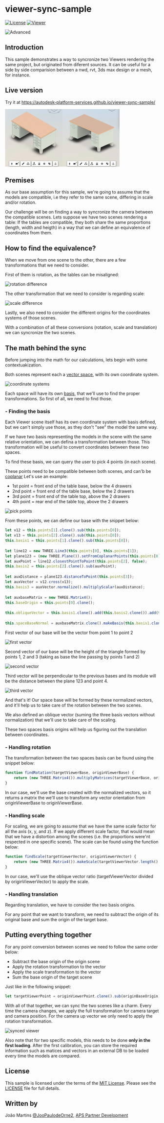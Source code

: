 # viewer-sync-sample

[![License](http://img.shields.io/:license-MIT-blue.svg)](http://opensource.org/licenses/MIT)
[![Viewer](https://img.shields.io/badge/oAuth2-v1-green.svg)](http://developer.autodesk.com/)

![Advanced](https://img.shields.io/badge/Level-Advanced-red.svg)

## Introduction
This sample demonstrates a way to syncronize two Viewers rendering the same project, but originated from diferent sources. It can be useful for a side by side comparision between a nwd, rvt, 3ds max design or a mesh, for instance.

## Live version

Try it at https://autodesk-platform-services.github.io/viewer-sync-sample/

![thumbnail](thumbnail.png)

## Premises
As our base assumption for this sample, we're going to assume that the models are compatible, i.e they refer to the same scene, differing in scale and/or rotation.

Our challenge will be on finding a way to syncronize the camera between the compatible scenes. Lets suppose we have two scenes rendering a table: If the tables are compatible, they both share the same proportions (length, width and heigth) in a way that we can define an equivalence of coordinates from them.

## How to find the equivalence?
When we move from one scene to the other, there are a few transformations that we need to consider.

First of them is rotation, as the tables can be misaligned:

![rotation difference](./assets/tables_rotation.gif)

The other transformation that we need to consider is regarding scale:

![scale difference](./assets/tables_scale.gif)

Lastly, we also need to consider the different origins for the coordinates systems of those scenes.

With a combination of all these conversions (rotation, scale and translation) we can syncronize the two scenes.

## The math behind the sync
Before jumping into the math for our calculations, lets begin with some contextuakization.

Both scenes represent each a [vector space](https://en.wikipedia.org/wiki/Vector_space), with its own coordinate system.

![coordinate systems](./assets/coordinate_systems.png)

Each space will have its own [basis](https://en.wikipedia.org/wiki/Basis_(linear_algebra)), that we'll use to find the proper transformations. So first of all, we need to find those.

### - Finding the basis
Each Viewer scene itself has its own coordinate system with basis defined, but we can't simply use those, as they don't "see" the model the same way.

If we have two basis representing the models in the scene with the same relative orientation, we can defina a transformation between those. This transformation will be useful to convert coordinates between these two spaces.

To find these basis, we can query the user to pick 4 points (in each scene).

These points need to be compatible between both scenes, and can'b be [coplanar](https://en.wikipedia.org/wiki/Coplanarity)
Let's use an example:

- 1st point = front end of the table base, below the 4 drawers
- 2nd point = front end of the table base, below the 2 drawers
- 3rd point = front end of the table top, above the 2 drawers
- 4th point = rear end of the table top, above the 2 drawers

![pick points](./assets/pick_points.gif)

From these points, we can define our base with the snippet below:

```js
let v12 = this.points[1].clone().sub(this.points[0]);
let v13 = this.points[2].clone().sub(this.points[0]);
this.basis1 = this.points[1].clone().sub(this.points[0]);

let line12 = new THREE.Line3(this.points[0], this.points[1]);
let plane123 = (new THREE.Plane()).setFromCoplanarPoints(this.points[0], this.points[1], this.points[2]);
let auxPoint = line12.closestPointToPoint(this.points[2], false);
this.basis2 = this.points[2].clone().sub(auxPoint);

let auxDistance = plane123.distanceToPoint(this.points[3]);
let auxVector = v12.cross(v13);
this.basis3 = auxVector.normalize().multiplyScalar(auxDistance);

let auxbaseMatrix = new THREE.Matrix4();
this.baseOrigin = this.points[0].clone();

this.obliqueVector = this.basis1.clone().add(this.basis2.clone()).add(this.basis3.clone());

this.spaceBaseNormal = auxbaseMatrix.clone().makeBasis(this.basis1.clone().normalize(), this.basis2.clone().normalize(), this.basis3.clone().normalize());
```

First vector of our base will be the vector from point 1 to point 2

![first vector](./assets/first_vector.png)

Second vector of our base will be the height of the triangle formed by points 1, 2 and 3 (taking as base the line passing by points 1 and 2)

![second vector](./assets/second_vector.png)

Third vector will be perpendicular to the previous bases and its module will be the distance between the plane 123 and point 4.

![third vector](./assets/third_vector.png)

And that's it!
Our space base will be formed by these normalized vectors, and it'll help us to take care of the rotation between the two scenes.

We also defined an oblique vector (suming the three basis vectors without normalization) that we'll use to take care of the scaling.

These two spaces basis origins will help us figuring out the translation between coordinates.

### - Handling rotation
The transformation between the two spaces basis can be found using the snippet below:

```js
function findRotation(targetViewerBase, originViewerBase) {
    return (new THREE.Matrix4()).multiplyMatrices(targetViewerBase, originViewerBase.transpose());
}
```

In our case, we'll use the base created with the normalized vectors, so it returns a matrix the we'll use to transform any vector orientation from originViewerBase to originViewerBase.

### - Handling scale
For scaling, we are going to assume that we have the same scale factor for all the axis (x, y, and z). If we apply different scale factor, that would mean that we have a distortion among the scenes (i.e. the proportions were'nt respected in one specific scene).
The scale can be found using the function below:
```js
function findScale(targetViewerVector, originViewerVector) {
    return (new THREE.Matrix4()).makeScale(targetViewerVector.length() / originViewerVector.length(), targetViewerVector.length() / originViewerVector.length(), targetViewerVector.length() / originViewerVector.length());
}
```
In our case, we'll use the oblique vector ratio (targetViewerVector divided by originViewerVector) to apply the scale.

### - Handling translation
Regarding translation, we have to consider the two basis origins.

For any point that we want to transform, we need to subtract the origin of its original base and sum the origin of the target base.

## Putting everything together
For any point conversion between scenes we need to follow the same order below:

 - Subtract the base origin of the origin scene
 - Apply the rotation transformation to the vector
 - Apply the scale transformation to the vector
 - Sum the base origin of the target scene

Just like in the following snippet:

```js
let targetViewerPoint = originViewerPoint.clone().sub(originBaseOrigin).applyMatrix4(rotationMatrix).applyMatrix4(scaleMatrix).add(targetBaseOrigin);
```
With all of that together, we can sync the two scenes like a charm.
Every time the camera changes, we apply the full transformation for camera target and camera position. For the camera up vector we only need to apply the rotation transformation.

![synced viewer](./assets/synced_viewer.gif)

Also note that for two specific models, this needs to be done **only in the first loading**. After the first calibration, you can store the required information such as matices and vectors in an external DB to be loaded every time the models are compared.


## License

This sample is licensed under the terms of the [MIT License](http://opensource.org/licenses/MIT). Please see the [LICENSE](LICENSE) file for full details.

## Written by

João Martins [@JooPaulodeOrne2](http://twitter.com/JooPaulodeOrne2), [APS Partner Development](http://aps.autodesk.com)
